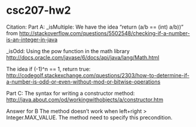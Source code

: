 csc207-hw2
==========

Citation:
Part A: 
_isMultiple: We have the idea “return (a/b == (int) a/b))” from http://stackoverflow.com/questions/5502548/checking-if-a-number-is-an-integer-in-java

_isOdd: 
Using the pow function in the math library http://docs.oracle.com/javase/6/docs/api/java/lang/Math.html

The idea if (-1)^n == 1, return true: http://codegolf.stackexchange.com/questions/2303/how-to-determine-if-a-number-is-odd-or-even-without-mod-or-bitwise-operations 

Part C:
The syntax for writing a constructor method: http://java.about.com/od/workingwithobjects/a/constructor.htm

Answer for B
The method doesn’t work when left+right > Integer.MAX_VALUE. The method need to specify this precondition.



